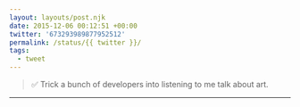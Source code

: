 ```yaml
---
layout: layouts/post.njk
date: 2015-12-06 00:12:51 +00:00
twitter: '673293989877952512'
permalink: /status/{{ twitter }}/
tags: 
  - tweet
---
```


> ✅ Trick a bunch of developers into listening to me talk about art.

---
